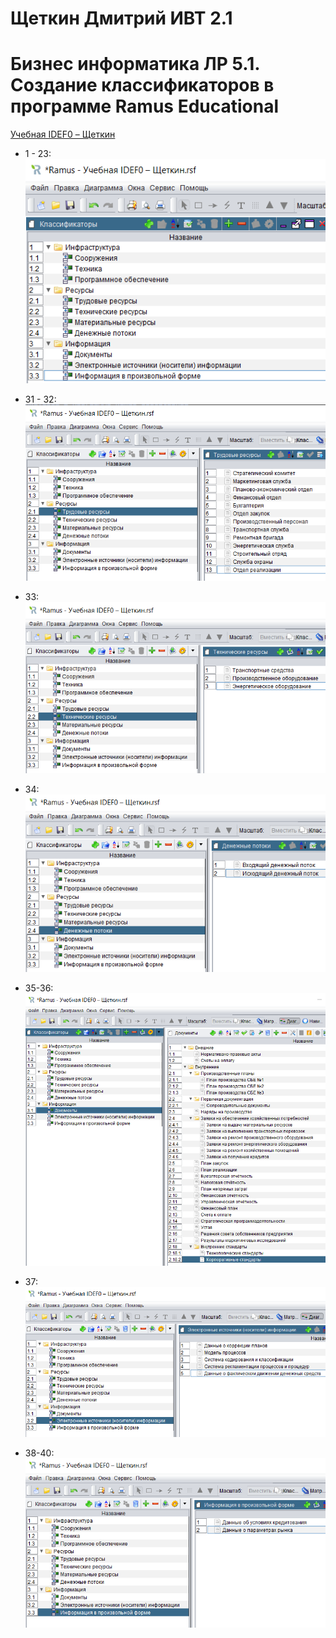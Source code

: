 # Щеткин Дмитрий ИВТ 2.1
# Бизнес информатика ЛР 5.1. Создание классификаторов в программе Ramus Educational

[Учебная IDEF0 – Щеткин](lab5.1.rsf)

- 1 - 23:
![](photos/1.png)

- 31 - 32:
![](photos/2.png)

- 33:
![](photos/3.png)

- 34:
![](photos/4.png)

- 35-36:
![](photos/5.png)

- 37:
![](photos/6.png)

- 38-40:
![](photos/7.png)

